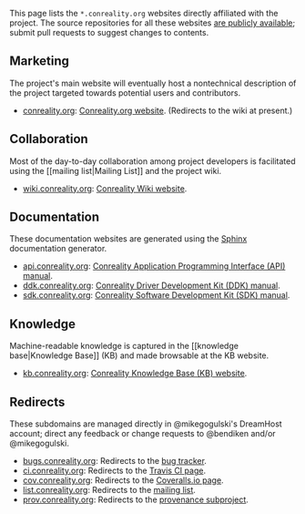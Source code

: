 This page lists the `*.conreality.org` websites directly affiliated with the
project. The source repositories for all these websites [are publicly
available](Source-Code); submit pull requests to suggest changes to contents.

Marketing
---------

The project's main website will eventually host a nontechnical description
of the project targeted towards potential users and contributors.

* [conreality.org](http://conreality.org):
  [Conreality.org website](http://conreality.org).
  (Redirects to the wiki at present.)

Collaboration
-------------

Most of the day-to-day collaboration among project developers is facilitated
using the [[mailing list|Mailing List]] and the project wiki.

* [wiki.conreality.org](http://wiki.conreality.org):
  [Conreality Wiki website](http://wiki.conreality.org).

Documentation
-------------

These documentation websites are generated using the
[Sphinx](http://www.sphinx-doc.org) documentation generator.

* [api.conreality.org](http://api.conreality.org):
  [Conreality Application Programming Interface (API) manual](http://api.conreality.org).
* [ddk.conreality.org](http://ddk.conreality.org):
  [Conreality Driver Development Kit (DDK) manual](http://ddk.conreality.org).
* [sdk.conreality.org](http://sdk.conreality.org):
  [Conreality Software Development Kit (SDK) manual](http://sdk.conreality.org).

Knowledge
---------

Machine-readable knowledge is captured in the [[knowledge base|Knowledge
Base]] (KB) and made browsable at the KB website.

* [kb.conreality.org](http://kb.conreality.org):
  [Conreality Knowledge Base (KB) website](http://kb.conreality.org).

Redirects
---------

These subdomains are managed directly in @mikegogulski's DreamHost account;
direct any feedback or change requests to @bendiken and/or @mikegogulski.

* [bugs.conreality.org](http://bugs.conreality.org):
  Redirects to the [bug tracker](https://github.com/conreality/conreality/issues).
* [ci.conreality.org](http://ci.conreality.org):
  Redirects to the [Travis CI page](https://travis-ci.org/conreality/conreality).
* [cov.conreality.org](http://cov.conreality.org):
  Redirects to the [Coveralls.io page](https://coveralls.io/github/conreality/conreality).
* [list.conreality.org](http://list.conreality.org):
  Redirects to the [mailing list](https://groups.google.com/d/forum/conreality).
* [prov.conreality.org](http://prov.conreality.org):
  Redirects to the [provenance subproject](https://github.com/conreality/provenance).

